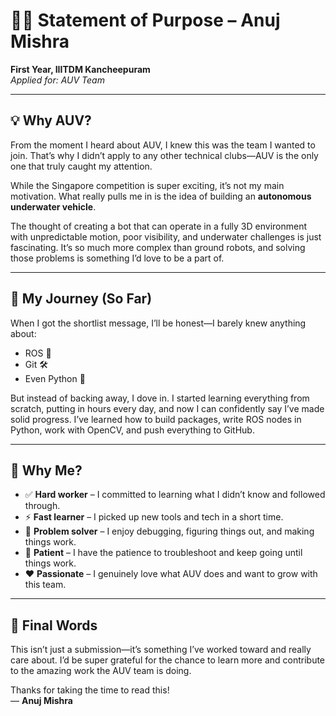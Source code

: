 # 🙋‍♂️ Statement of Purpose – Anuj Mishra

**First Year, IIITDM Kancheepuram**  
_Applied for: AUV Team_

---

## 💡 Why AUV?

From the moment I heard about AUV, I knew this was the team I wanted to join. That’s why I didn’t apply to any other technical clubs—AUV is the only one that truly caught my attention.

While the Singapore competition is super exciting, it’s not my main motivation. What really pulls me in is the idea of building an **autonomous underwater vehicle**.

The thought of creating a bot that can operate in a fully 3D environment with unpredictable motion, poor visibility, and underwater challenges is just fascinating. It’s so much more complex than ground robots, and solving those problems is something I’d love to be a part of.

---

## 🚀 My Journey (So Far)

When I got the shortlist message, I’ll be honest—I barely knew anything about:

- ROS 🤖  
- Git 🛠️  
- Even Python 🐍  

But instead of backing away, I dove in. I started learning everything from scratch, putting in hours every day, and now I can confidently say I’ve made solid progress. I’ve learned how to build packages, write ROS nodes in Python, work with OpenCV, and push everything to GitHub.

---

## 💪 Why Me?

- ✅ **Hard worker** – I committed to learning what I didn’t know and followed through.  
- ⚡ **Fast learner** – I picked up new tools and tech in a short time.  
- 🧠 **Problem solver** – I enjoy debugging, figuring things out, and making things work.  
- 🧘 **Patient** – I have the patience to troubleshoot and keep going until things work.  
- ❤️ **Passionate** – I genuinely love what AUV does and want to grow with this team.

---

## 🙏 Final Words

This isn’t just a submission—it’s something I’ve worked toward and really care about. I’d be super grateful for the chance to learn more and contribute to the amazing work the AUV team is doing.

Thanks for taking the time to read this!  
— **Anuj Mishra**
